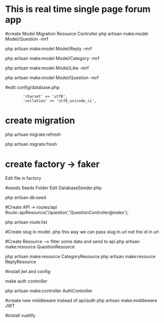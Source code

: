 # This is real time single page forum app

#create Model Migration Resource Controller
php artisan make:model Model/Question -mrf

php artisan make:model Model/Reply -mrf

php artisan make:model Model/Category -mrf

php artisan make:model Model/Like -mrf

php artisan make:model Model/Question -mrf

#edit config/database.php

            'charset' => 'utf8',
            'collation' => 'utf8_unicode_ci',

# create migration
php artisan migrate:refresh

php artisan migrate:fresh

# create factory -> faker
Edit file in factory



#seeds Seeds Folder
Edit DatabaseSeeder.php

php artisan db:seed



#Create API -> routes/api
Route::apiResource('/question','QuestionController@index');

php artisan route:list



#Create slug in model .php
this way we can pass slug in url not the id in url

#Create Resource --> filter some data and send to api
php artisan make:resource QuestionResource

php artisan make:resource CategoryResource
php artisan make:resource ReplyResource

#install jwt and config

make auth controller

php artisan make:controller AuthController

#create new middleware instead of api/auth
php artisan make:middleware JWT

#install vuetify



#




